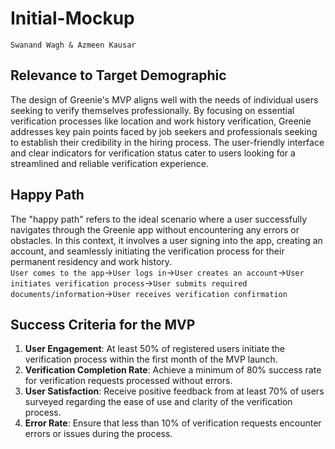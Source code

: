 # Initial-Mockup

`Swanand Wagh & Azmeen Kausar`

## Relevance to Target Demographic

The design of Greenie's MVP aligns well with the needs of individual users seeking to verify themselves professionally. By focusing on essential verification processes like location and work history verification, Greenie addresses key pain points faced by job seekers and professionals seeking to establish their credibility in the hiring process. The user-friendly interface and clear indicators for verification status cater to users looking for a streamlined and reliable verification experience.

## Happy Path

The "happy path" refers to the ideal scenario where a user successfully navigates through the Greenie app without encountering any errors or obstacles. In this context, it involves a user signing into the app, creating an account, and seamlessly initiating the verification process for their permanent residency and work history.  
`User comes to the app`->`User logs in`->`User creates an account`->`User initiates verification process`->`User submits required documents/information`->`User receives verification confirmation`

## Success Criteria for the MVP

1. **User Engagement**: At least 50% of registered users initiate the verification process within the first month of the MVP launch.
2. **Verification Completion Rate**: Achieve a minimum of 80% success rate for verification requests processed without errors.
3. **User Satisfaction**: Receive positive feedback from at least 70% of users surveyed regarding the ease of use and clarity of the verification process.
4. **Error Rate**: Ensure that less than 10% of verification requests encounter errors or issues during the process.

